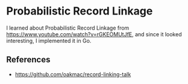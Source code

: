 # Probabilistic Record Linkage

I learned about Probabilistic Record Linkage from https://www.youtube.com/watch?v=rGKEOMUtJfE, and since it looked interesting, I implemented it in Go.

## References
* https://github.com/oakmac/record-linking-talk
